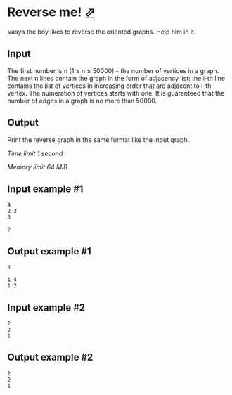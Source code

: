 # Reverse me! [⬀](https://www.e-olymp.com/en/contests/9060/problems/78609)

Vasya the boy likes to reverse the oriented graphs. Help him in it.

## Input

The first number is n (1 ≤ n ≤ 50000) - the number of vertices in a graph. The next n lines contain the graph in the form of adjacency list: the i-th line contains the list of vertices in increasing order that are adjacent to i-th vertex. The numeration of vertices starts with one. It is guaranteed that the number of edges in a graph is no more than 50000.

## Output

Print the reverse graph in the same format like the input graph.

_Time limit 1 second_

_Memory limit 64 MiB_

## Input example #1
```
4
2 3
3

2
```

## Output example #1
```
4

1 4
1 2

```

## Input example #2
```
2
2
1
```

## Output example #2
```
2
2
1
```
